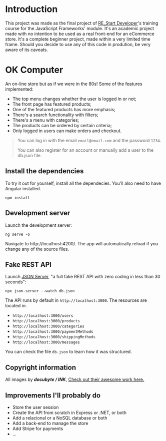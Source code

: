 # Introduction

This project was made as the final project of [RE_Start Developer](https://pt.primaverabss.com/pt/formacao-2/acoes-em-destaque/restart/)'s training course for the JavaScript Frameworks' module. It's an academic project made with no intention to be used as a real front-end for an eCommerce store. It's a complete beginner project, made within a very limited time frame. Should you decide to use any of this code in prodution, be very aware of its caveats.

# OK Computer

An on-line store but as if we were in the 80s! Some of the features implemented:

* The top menu changes whether the user is logged in or not;
* The front page has featured products;
* One of the featured products has more emphasis;
* There's a search functionality with filters;
* There's a menu with categories;
* The products can be ordered by certain criteria;
* Only logged in users can make orders and checkout.

> You can log in with the email `email@email.com` and the password `1234`.
>
> You can also register for an account or manually add a user to the db.json file.

## Install the dependencies

To try it out for yourself, install all the dependecies. You'll also need to have Angular installed.

    npm install

## Development server

Launch the development server:
    
    ng serve -o

Navigate to http://localhost:4200/. The app will automatically reload if you change any of the source files.

## Fake REST API

Launch [JSON Server](https://www.npmjs.com/package/json-server), "a full fake REST API with zero coding in less than 30 seconds":
    
    npx json-server --watch db.json

The API runs by default in `http://localhost:3000`. The resources are located in:

* `http://localhost:3000/users`
* `http://localhost:3000/products`
* `http://localhost:3000/categories`
* `http://localhost:3000/paymentMethods`
* `http://localhost:3000/shippingMethods`
* `http://localhost:3000/messages`

You can check the file `db.json` to learn how it was structured.

## Copyright information

All images by ***docubyte / INK***, [Check out their awesome work here.](https://www.docubyte.com/works/guide-to-computing/)

## Improvements I'll probably do

* Store the user session
* Create the API from scratch in Express or .NET, or both
* Add a relacional or a NoSQL database or both
* Add a back-end to manage the store
* Add Stripe for payments
* ...